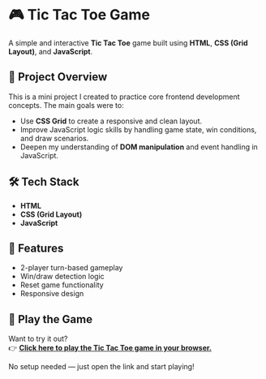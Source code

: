 # 🎮 Tic Tac Toe Game

A simple and interactive **Tic Tac Toe** game built using **HTML**, **CSS (Grid Layout)**, and **JavaScript**.

## 🚀 Project Overview

This is a mini project I created to practice core frontend development concepts. The main goals were to:

- Use **CSS Grid** to create a responsive and clean layout.
- Improve JavaScript logic skills by handling game state, win conditions, and draw scenarios.
- Deepen my understanding of **DOM manipulation** and event handling in JavaScript.

## 🛠️ Tech Stack

- **HTML**
- **CSS (Grid Layout)**
- **JavaScript**

## 🧠 Features

- 2-player turn-based gameplay
- Win/draw detection logic
- Reset game functionality
- Responsive design

## 🎯 Play the Game

Want to try it out?  
👉 **[Click here to play the Tic Tac Toe game in your browser.](https://yunusBagewadi529.github.io/tic-tac-toe/)**

No setup needed — just open the link and start playing!
